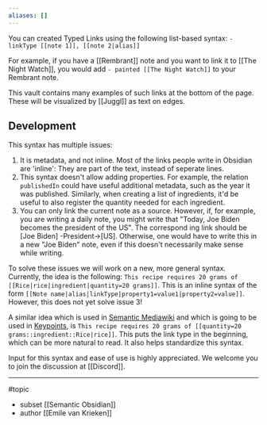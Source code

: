 ```yaml
---
aliases: []
---
```

You can created Typed Links using the following list-based syntax:
`- linkType [[note 1]], [[note 2|alias]]`

For example, if you have a \[\[Rembrant\]\] note and you want to link it to  \[\[The Night Watch\]\], you would add `- painted [[The Night Watch]]` to your Rembrant note. 

This vault contains many examples of such links at the bottom of the page. These will be visualized by [[Juggl]] as text on edges.

## Development
This syntax has multiple issues:
1. It is metadata, and not inline. Most of the links people write in Obsidian are 'inline': They are part of the text, instead of seperate lines.
2. This syntax doesn't allow adding properties. For example, the relation `publishedIn` could have useful additional metadata, such as the year it was published. Similarly, when creating a list of ingredients, it'd be useful to also register the quantity needed for each ingredient.
3. You can only link the current note as a source. However, if, for example, you are writing a daily note, you might write that "Today, Joe Biden becomes the president of the US". The correspond	ing link should be \[Joe Biden\] -President->\[US\]. Otherwise, one would have to write this in a new "Joe Biden" note, even if this doesn't necessarily make sense while writing.	

To solve these issues we will work on a new, more general syntax. Currently, the idea is the following: `This recipe requires 20 grams of [[Rice|rice|ingredient|quantity=20 grams]]`. This is an inline syntax of the form `[[Note name|alias|linkType|property1=value1|property2=value]]`. However, this does not yet solve issue 3!

A similar idea which is used in [Semantic Mediawiki](https://www.semantic-mediawiki.org/wiki/Semantic_MediaWiki) and which is going to be used in [Keypoints](keypoints.app), is `This recipe requires 20 grams of [[quantity=20 grams::ingredient::Rice|rice]]`. This puts the link type in the beginning, which can be more natural to read. It also helps standardize this syntax.  

Input for this syntax and ease of use is highly appreciated. We welcome you to join the discussion at [[Discord]]. 


--- 
#topic
- subset [[Semantic Obsidian]] 
- author [[Emile van Krieken]]